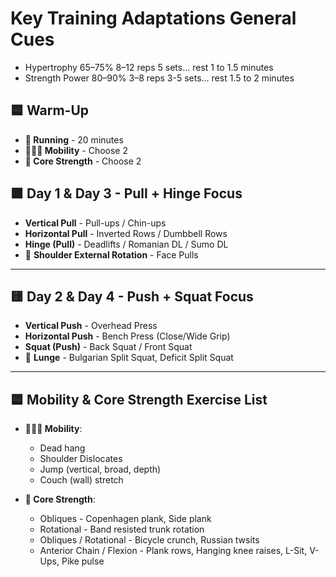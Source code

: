 # Key Training Adaptations General Cues 

* Hypertrophy	65–75%	8–12 reps 5 sets… rest 1 to 1.5 minutes
* Strength Power	80–90%	3–8 reps 3-5 sets… rest 1.5 to 2 minutes

## 🟦 Warm-Up

* **🏃 Running** - 20 minutes
* **🤸🏼‍♂️ Mobility** - Choose 2
* **🧗 Core Strength** - Choose 2

## 🟩 Day 1 & Day 3 - Pull + Hinge Focus

* **Vertical Pull** - Pull-ups / Chin-ups
* **Horizontal Pull** - Inverted Rows / Dumbbell Rows
* **Hinge (Pull)** - Deadlifts / Romanian DL / Sumo DL
* 🍒 **Shoulder External Rotation** - Face Pulls

---

## 🟨 Day 2 & Day 4 - Push + Squat Focus

* **Vertical Push** - Overhead Press
* **Horizontal Push** - Bench Press (Close/Wide Grip)
* **Squat (Push)** - Back Squat / Front Squat
* 🍒 **Lunge** - Bulgarian Split Squat, Deficit Split Squat

---

## 🟦 Mobility & Core Strength Exercise List

* **🤸🏼‍♂️ Mobility**:
  * Dead hang
  * Shoulder Dislocates
  * Jump (vertical, broad, depth)
  * Couch (wall) stretch

* **🧗 Core Strength**:
  * Obliques - Copenhagen plank, Side plank
  * Rotational - Band resisted trunk rotation
  * Obliques / Rotational - Bicycle crunch, Russian twsits
  * Anterior Chain / Flexion - Plank rows, Hanging knee raises, L-Sit, V-Ups, Pike pulse
